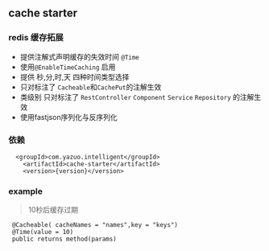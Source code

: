 ## cache starter

### redis 缓存拓展

- 提供注解式声明缓存的失效时间 `@Time`
- 使用`@EnableTimeCaching` 启用
- 提供 秒,分,时,天 四种时间类型选择
- 只对标注了 `Cacheable`和`CachePut`的注解生效
- 类级别 只对标注了 `RestController` `Component` `Service` `Repository` 的注解生效
- 使用fastjson序列化与反序列化
### 依赖

      <groupId>com.yazuo.intelligent</groupId>
        <artifactId>cache-starter</artifactId>
        <version>{version}</version>

### example 
> 10秒后缓存过期
```
 @Cacheable( cacheNames = "names",key = "keys")
 @Time(value = 10)
 public returns method(params) 
```